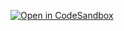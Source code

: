 [![Open in CodeSandbox](https://img.shields.io/badge/Open%20in-CodeSandbox-black)](https://codesandbox.io/s/github/SunilKumarPeela/FashionBlog?file=/index.html)

